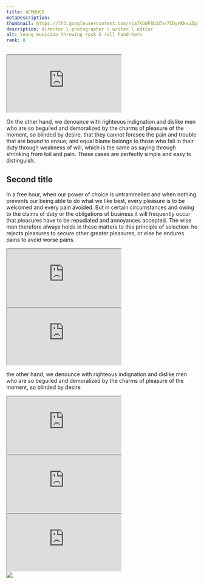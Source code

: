 ```yaml
---
title: ACM@UCO
metaDescription: 
thumbnail: https://lh3.googleusercontent.com/nja7KbUF8b1Chx7IOyrKksuZgU2sTc3dsjRkywjUKS6i5mYpLBbXjmfMhxClgotldRSosFI7VRRkKN-y24t4veUyuuHsB4U1OkHEqSqgpUdVvKqnG8HA7FNYNfUcB96u9kWoWL5VBA=w2400
description: director \ photographer \ writer \ editor
alt: Young musician throwing rock & roll hand-horn
rank: 8
---
```



<iframe src="https://www.youtube.com/embed/oEByBAlYG30" class="youtube-iframe"></iframe>

On the other hand, we denounce with righteous indignation and dislike men who are so beguiled and demoralized by the charms of pleasure of the moment, so blinded by desire, that they cannot foresee the pain and trouble that are bound to ensue; and equal blame belongs to those who fail in their duty through weakness of will, which is the same as saying through shrinking from toil and pain. These cases are perfectly simple and easy to distinguish.

## Second title
In a free hour, when our power of choice is untrammelled and when nothing prevents our being able to do what we like best, every pleasure is to be welcomed and every pain avoided. But in certain circumstances and owing to the claims of duty or the obligations of business it will frequently occur that pleasures have to be repudiated and annoyances accepted. The wise man therefore always holds in these matters to this principle of selection: he rejects pleasures to secure other greater pleasures, or else he endures pains to avoid worse pains.

<div class="row">
  <div class="col-md-6">
    <iframe src="https://www.youtube.com/embed//dOgyJjrgato" class="youtube-iframe"></iframe>
  </div>
  <div class="col-md-6">
    <iframe src="https://www.youtube.com/embed//dOgyJjrgato" class="youtube-iframe"></iframe>
  </div>
</div>

the other hand, we denounce with righteous indignation and dislike men who are so beguiled and demoralized by the charms of pleasure of the moment, so blinded by desire

<div class="row">
  <div class="col-md-6">
    <iframe src="https://www.youtube.com/embed//dOgyJjrgato" class="youtube-iframe"></iframe>
  </div>
  <div class="col-md-6">
    <iframe src="https://www.youtube.com/embed//dOgyJjrgato" class="youtube-iframe"></iframe>
  </div>
  <div class="col-md-6">
    <iframe src="https://www.youtube.com/embed//dOgyJjrgato" class="youtube-iframe"></iframe>
  </div>
  <div class="col-md-6">
    <img src="/images/eee.png">
  </div>
</div>